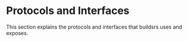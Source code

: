 # Protocols and Interfaces

This section explains the protocols and interfaces that buildsrs uses and
exposes.
